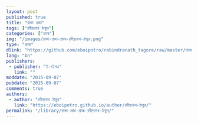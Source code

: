 ```yaml
---
layout: post
published: true
title: "রাজা প্রজা"
tags: ["রবীন্দ্রনাথ ঠাকুর"]
categories: ["প্রবন্ধ"]
img: "/images/রাজা-প্রজা-প্রবন্ধ-রবীন্দ্রনাথ-ঠাকুর.png"
type: "প্রবন্ধ"
dlink: "https://github.com/eboipotro/rabindranath_tagore/raw/master/প্রবন্ধ/রাজা_প্রজা.epub"
lang: "bn"
publishers: 
 - publisher: "ই-বইপত্র"
   link: ""
moddate: "2015-09-07"
pubdate: "2015-09-07"
comments: true
authors: 
 - author: "রবীন্দ্রনাথ ঠাকুর"
   link: "https://eboipotro.github.io/author/রবীন্দ্রনাথ-ঠাকুর/"
permalink: "/library/রাজা-প্রজা-প্রবন্ধ-রবীন্দ্রনাথ-ঠাকুর/"
---
```

